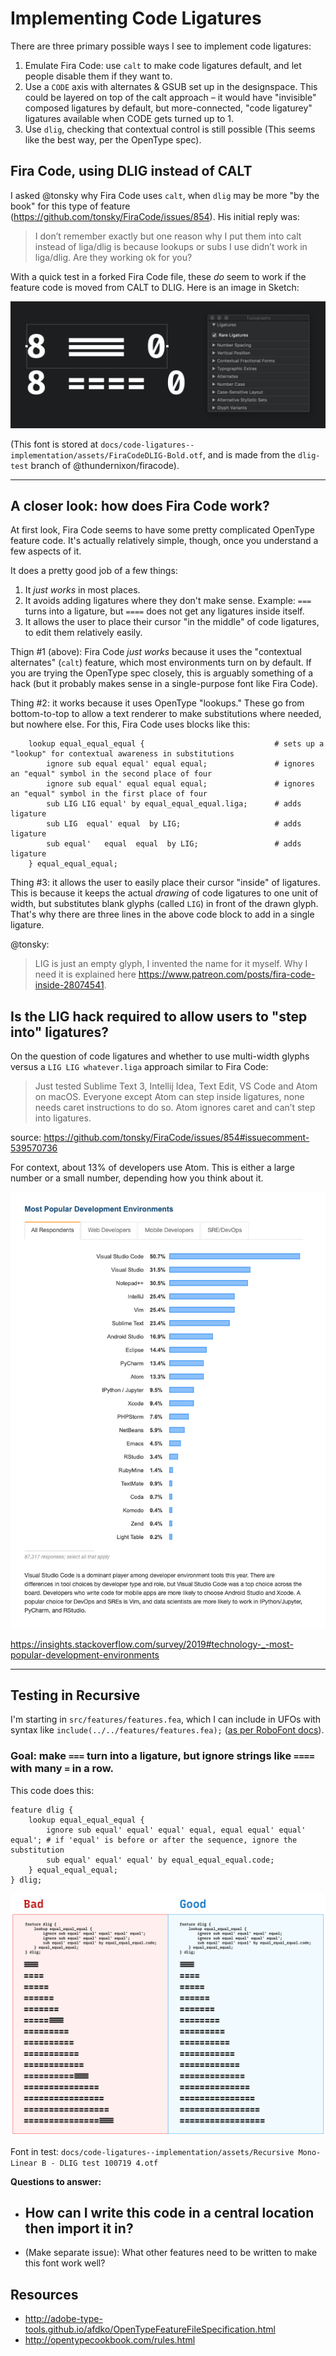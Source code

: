# Implementing Code Ligatures

There are three primary possible ways I see to implement code ligatures:

1. Emulate Fira Code: use `calt` to make code ligatures default, and let people disable them if they want to.
2. Use a `CODE` axis with alternates & GSUB set up in the designspace. This could be layered on top of the calt approach – it would have "invisible" composed ligatures by default, but more-connected, "code ligaturey" ligatures available when CODE gets turned up to 1.
3. Use `dlig`, checking that contextual control is still possible (This seems like the best way, per the OpenType spec).

## Fira Code, using DLIG instead of CALT

I asked @tonsky why Fira Code uses `calt`, when `dlig` may be more "by the book" for this type of feature (https://github.com/tonsky/FiraCode/issues/854). His initial reply was:

> I don’t remember exactly but one reason why I put them into calt instead of liga/dlig is because lookups or subs I use didn’t work in liga/dlig. Are they working ok for you?

With a quick test in a forked Fira Code file, these *do* seem to work if the feature code is moved from CALT to DLIG. Here is an image in Sketch:

![](assets/2019-10-06-22-26-34.png)

(This font is stored at `docs/code-ligatures--implementation/assets/FiraCodeDLIG-Bold.otf`, and is made from the `dlig-test` branch of @thundernixon/firacode).


-----------------------------------------------------

## A closer look: how does Fira Code work?

At first look, Fira Code seems to have some pretty complicated OpenType feature code. It's actually relatively simple, though, once you understand a few aspects of it.

It does a pretty good job of a few things:
1. It *just works* in most places.
2. It avoids adding ligatures where they don't make sense. Example: `===` turns into a ligature, but `====` does not get any ligatures inside itself.
3. It allows the user to place their cursor "in the middle" of code ligatures, to edit them relatively easily.

Thign #1 (above): Fira Code *just works* because it uses the "contextual alternates" (`calt`) feature, which most environments turn on by default. If you are trying the OpenType spec closely, this is arguably something of a hack (but it probably makes sense in a single-purpose font like Fira Code).

Thing #2: it works because it uses OpenType "lookups." These go from bottom-to-top to allow a text renderer to make substitutions where needed, but nowhere else. For this, Fira Code uses blocks like this:

```
    lookup equal_equal_equal {                             # sets up a "lookup" for contextual awareness in substitutions
        ignore sub equal equal' equal equal;               # ignores an "equal" symbol in the second place of four
        ignore sub equal' equal equal equal;               # ignores an "equal" symbol in the first place of four
        sub LIG LIG equal' by equal_equal_equal.liga;      # adds ligature
        sub LIG  equal' equal  by LIG;                     # adds ligature
        sub equal'   equal  equal  by LIG;                 # adds ligature
    } equal_equal_equal;
```

Thing #3: it allows the user to easily place their cursor "inside" of ligatures. This is because it keeps the actual *drawing* of code ligatures to one unit of width, but substitutes blank glyphs (called `LIG`) in front of the drawn glyph. That's why there are three lines in the above code block to add in a single ligature.

@tonsky: 
> LIG is just an empty glyph, I invented the name for it myself. Why I need it is explained here https://www.patreon.com/posts/fira-code-inside-28074541.


## Is the LIG hack required to allow users to "step into" ligatures?

On the question of code ligatures and whether to use multi-width glyphs versus a `LIG LIG whatever.liga` approach similar to Fira Code:

> Just tested Sublime Text 3, Intellij Idea, Text Edit, VS Code and Atom on macOS. Everyone except Atom can step inside ligatures, none needs caret instructions to do so. Atom ignores caret and can’t step into ligatures.

source: https://github.com/tonsky/FiraCode/issues/854#issuecomment-539570736

For context, about 13% of developers use Atom. This is either a large number or a small number, depending how you think about it.

![Graph from the 2019 Stack Overflow survey of developers showing relative popularity of different code editors](assets/2019-10-08-11-42-48.png)

https://insights.stackoverflow.com/survey/2019#technology-_-most-popular-development-environments

----------------------------------


## Testing in Recursive

I'm starting in `src/features/features.fea`, which I can include in UFOs with syntax like `include(../../features/features.fea);` ([as per RoboFont docs](https://robofont.com/documentation/workspace/features-editor/#linking-to-external-feature-files)).

### Goal: make `===` turn into a ligature, but ignore strings like `====` with many `=` in a row.

This code does this:

```
feature dlig {
    lookup equal_equal_equal {
        ignore sub equal' equal' equal' equal, equal equal' equal' equal'; # if 'equal' is before or after the sequence, ignore the substitution
        sub equal' equal' equal' by equal_equal_equal.code;
    } equal_equal_equal;
} dlig;
```

![](assets/2019-10-07-19-30-01.png)

Font in test: `docs/code-ligatures--implementation/assets/Recursive Mono-Linear B - DLIG test 100719 4.otf`

**Questions to answer:**

- How can I write this code in a central location then import it in?
  - 


- (Make separate issue): What other features need to be written to make this font work well?


## Resources

- http://adobe-type-tools.github.io/afdko/OpenTypeFeatureFileSpecification.html
- http://opentypecookbook.com/rules.html
